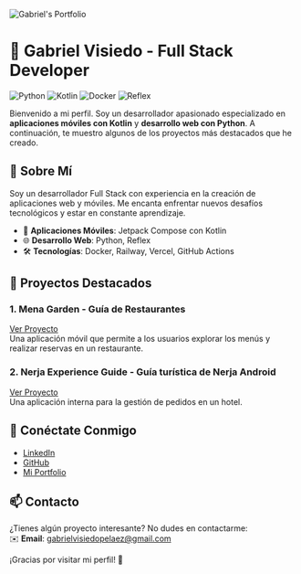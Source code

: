 

![Gabriel's Portfolio](https://firebasestorage.googleapis.com/v0/b/productos-garden.appspot.com/o/VIPE_DEVELOPER_WEB%2Fvipe_portfolio_github.png?alt=media&token=1f74e93e-bd83-4cea-88db-d0fa33b0fd7a)

# 🚀 Gabriel Visiedo - Full Stack Developer

![Python](https://img.shields.io/badge/Python-yellow?logo=python&logoColor=white)
![Kotlin](https://img.shields.io/badge/Kotlin-orange?logo=kotlin&logoColor=white)
![Docker](https://img.shields.io/badge/Docker-blue)
![Reflex](https://img.shields.io/badge/Reflex-Python-purple)

Bienvenido a mi perfil. Soy un desarrollador apasionado especializado en **aplicaciones móviles con Kotlin** y **desarrollo web con Python**. A continuación, te muestro algunos de los proyectos más destacados que he creado.

## 🎯 Sobre Mí

Soy un desarrollador Full Stack con experiencia en la creación de aplicaciones web y móviles. Me encanta enfrentar nuevos desafíos tecnológicos y estar en constante aprendizaje.

- 📱 **Aplicaciones Móviles**: Jetpack Compose con Kotlin
- 🌐 **Desarrollo Web**: Python, Reflex
- 🛠️ **Tecnologías**: Docker, Railway, Vercel, GitHub Actions

## 🌟 Proyectos Destacados

### 1. Mena Garden - Guía de Restaurantes
[Ver Proyecto](https://github.com/tu-repositorio)  
Una aplicación móvil que permite a los usuarios explorar los menús y realizar reservas en un restaurante.

### 2. Nerja Experience Guide - Guía turística de Nerja Android
[Ver Proyecto](https://github.com/tu-repositorio)  
Una aplicación interna para la gestión de pedidos en un hotel.

## 🔗 Conéctate Conmigo

- [LinkedIn](https://www.linkedin.com/in/gabriel-visiedo-pel%C3%A1ez-993675303/)
- [GitHub](https://github.com/Gaby79dev)
- [Mi Portfolio](https://vipedeveloper.vercel.app/)

## 📫 Contacto

¿Tienes algún proyecto interesante? No dudes en contactarme:  
✉️ **Email**: gabrielvisiedopelaez@gmail.com

¡Gracias por visitar mi perfil! 🚀
